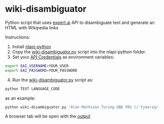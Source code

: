 # wiki-disambiguator
Python script that uses [expert.ai](https://expert.ai) API to disambiguate text and generate an HTML with Wikipedia links

Instructions:
1. Install [nlapi-python](https://github.com/therealexpertai/nlapi-python)
2. Copy the [wiki-disambiguator.py](./wiki-disambiguator.py) script into the nlapi-python folder.
3. Set your [API Credentials](https://developer.expert.ai/ui/login) as environment variables:
  ```bash
  export EAI_USERNAME=YOUR_USER
  export EAI_PASSWORD=YOUR_PASSWORD
  ```
4. Run the [wiki-disambiguator.py](./wiki-disambiguator.py) script as:
  ```bash
  python TEXT LANGUAGE_CODE
  ```
  as an example:
  ```bash
  python wiki-disambiguator.py 'Alan Mathison Turing OBE FRS (/ˈtjʊərɪŋ/; 23 June 1912 – 7 June 1954) was an English[6] mathematician, computer scientist, logician, cryptanalyst, philosopher, and theoretical biologist.[7] Turing was highly influential in the development of theoretical computer science, providing a formalisation of the concepts of algorithm and computation with the Turing machine, which can be considered a model of a general-purpose computer.[8][9][10] Turing is widely considered to be the father of theoretical computer science and artificial intelligence.[11] Despite these accomplishments, he was never fully recognised in his home country during his lifetime due to his homosexuality and because much of his work was covered by the Official Secrets Act.' 'en'
  ```
  A browser tab will be open with the [output](./output.html)
